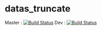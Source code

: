 # datas_truncate

Master : [![Build Status](https://travis-ci.org/pierrelbz/datas_truncate.svg?branch=master)](https://travis-ci.org/pierrelbz/datas_truncate)
Dev : [![Build Status](https://travis-ci.org/pierrelbz/datas_truncate.svg?branch=dev)](https://travis-ci.org/pierrelbz/datas_truncate)

